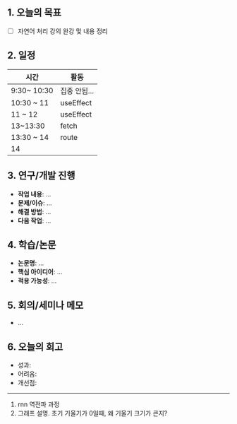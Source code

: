

## 1. 오늘의 목표 
- [ ] 자연어 처리 강의 완강 및 내용 정리

## 2. 일정
| 시간          | 활동        |
| ----------- | --------- |
| 9:30~ 10:30 | 집중 안됨...  |
| 10:30 ~ 11  | useEffect |
| 11 ~ 12     | useEffect |
| 13~13:30    | fetch     |
| 13:30 ~ 14  | route     |
| 14          |           |

## 3. 연구/개발 진행
- **작업 내용**: ...
- **문제/이슈**: ...
- **해결 방법**: ...
- **다음 작업**: ...

## 4. 학습/논문
- **논문명**: ...
- **핵심 아이디어**: ...
- **적용 가능성**: ...

## 5. 회의/세미나 메모
- ...

## 6. 오늘의 회고
- 성과:
- 어려움:
- 개선점:

---
1. rnn 역전파 과정
2. 그래프 설명. 초기 기울기가 0일때, 왜 기울기 크기가 큰지?